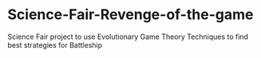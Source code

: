 # Science-Fair-Revenge-of-the-game
Science Fair project to use Evolutionary Game Theory Techniques to find best strategies for Battleship
